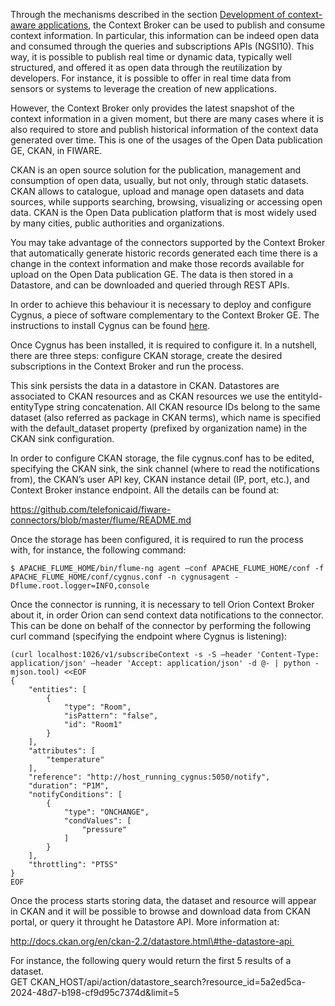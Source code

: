 Through the mechanisms described in the section [Development of context-aware
applications](/development-context-aware-applications/introduction/),
the Context Broker can be used to publish and consume context
information. In particular, this information can be indeed open data and
consumed through the queries and subscriptions APIs (NGSI10). This way,
it is possible to publish real time or dynamic data, typically well
structured, and offered it as open data through the reutilization by
developers. For instance, it is possible to offer in real time data from
sensors or systems to leverage the creation of new applications.

However, the Context Broker only provides the latest snapshot of the
context information in a given moment, but there are many cases where it
is also required to store and publish historical information of the
context data generated over time. This is one of the usages of the Open
Data publication GE, CKAN, in FIWARE.

CKAN is an open source solution for the publication, management and
consumption of open data, usually, but not only, through static
datasets. CKAN allows to catalogue, upload and manage open datasets and
data sources, while supports searching, browsing, visualizing or
accessing open data. CKAN is the Open Data publication platform that is
most widely used by many cities, public authorities and organizations.

You may take advantage of the connectors supported by the Context Broker
that automatically generate historic records generated each time there
is a change in the context information and make those records available
for upload on the Open Data publication GE. The data is then stored in a
Datastore, and can be downloaded and queried through REST APIs.

In order to achieve this behaviour it is necessary to deploy and
configure Cygnus, a piece of software complementary to the Context
Broker GE. The instructions to install Cygnus can be found
[here](http://forge.fiware.org/plugins/mediawiki/wiki/fiware/index.php/BigData_Analysis_-_Installation_and_Administration_Guide#Installation_and_configuration_2). 

Once Cygnus has been installed, it is required to configure it. In a
nutshell, there are three steps: configure CKAN storage, create the
desired subscriptions in the Context Broker and run the process.

This sink persists the data in a datastore in CKAN. Datastores are
associated to CKAN resources and as CKAN resources we use the
entityId-entityType string concatenation. All CKAN resource IDs belong
to the same dataset (also referred as package in CKAN terms), which name
is specified with the default\_dataset property (prefixed by
organization name) in the CKAN sink configuration.

In order to configure CKAN storage, the file cygnus.conf has to be
edited, specifying the CKAN sink, the sink channel (where to read the
notifications from), the CKAN’s user API key, CKAN instance detail (IP,
port, etc.), and Context Broker instance endpoint. All the details can
be found at:

https://github.com/telefonicaid/fiware-connectors/blob/master/flume/README.md

Once the storage has been configured, it is required to run the process
with, for instance, the following command:

    $ APACHE_FLUME_HOME/bin/flume-ng agent –conf APACHE_FLUME_HOME/conf -f 
    APACHE_FLUME_HOME/conf/cygnus.conf -n cygnusagent -Dflume.root.logger=INFO,console

Once the connector is running, it is necessary to tell Orion Context
Broker about it, in order Orion can send context data notifications to
the connector. This can be done on behalf of the connector by performing
the following curl command (specifying the endpoint where Cygnus is
listening):

    (curl localhost:1026/v1/subscribeContext -s -S –header 'Content-Type: application/json' –header 'Accept: application/json' -d @- | python -mjson.tool) <<EOF
    {
        "entities": [
            {
                "type": "Room",
                "isPattern": "false",
                "id": "Room1"
            }
        ],
        "attributes": [
            "temperature"
        ],
        "reference": "http://host_running_cygnus:5050/notify",
        "duration": "P1M",
        "notifyConditions": [
            {
                "type": "ONCHANGE",
                "condValues": [
                    "pressure"
                ]
            }
        ],
        "throttling": "PT5S"
    }
    EOF

Once the process starts storing data, the dataset and resource will
appear in CKAN and it will be possible to browse and download data from
CKAN portal, or query it throught he Datastore API. More information at:

http://docs.ckan.org/en/ckan-2.2/datastore.html\#the-datastore-api 

For instance, the following query would return the first 5 results of a
dataset.  
 GET
CKAN\_HOST/api/action/datastore\_search?resource\_id=5a2ed5ca-2024-48d7-b198-cf9d95c7374d&limit=5
